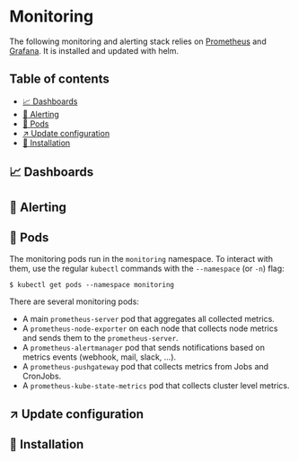 # Monitoring

The following monitoring and alerting stack relies on [Prometheus](https://prometheus.io/) and [Grafana](https://grafana.com/). It is installed and updated with helm.

## Table of contents
* [:chart_with_upwards_trend: Dashboards](#chart_with_upwards_trend-Dashboards)
* [:rotating_light: Alerting](#rotating_light-Alerting)
* [:beginner: Pods](#beginner-Pods)
* [:arrow_upper_right: Update configuration](#arrow_upper_right-Update-configuration)
* [:construction: Installation](#construction-Installation)

## :chart_with_upwards_trend: Dashboards

## :rotating_light: Alerting

## :beginner: Pods

The monitoring pods run in the `monitoring` namespace. To interact with them, use the regular `kubectl` commands with the `--namespace` (or `-n`) flag:
```shell
$ kubectl get pods --namespace monitoring
```

There are several monitoring pods:
* A main `prometheus-server` pod that aggregates all collected metrics.
* A `prometheus-node-exporter` on each node that collects node metrics and sends them to the `prometheus-server`.
* A `prometheus-alertmanager` pod that sends notifications based on metrics events (webhook, mail, slack, ...).
* A `prometheus-pushgateway` pod that collects metrics from Jobs and CronJobs.
* A `prometheus-kube-state-metrics` pod that collects cluster level metrics.

## :arrow_upper_right: Update configuration

## :construction: Installation
